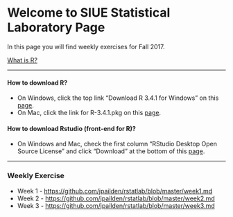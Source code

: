 
# Welcome to SIUE Statistical Laboratory Page

In this page you will find weekly exercises for Fall 2017.

[What is R?](<http://www.siue.edu/~jpailde/Intro_to_R.html>)

***
#### How to download R?

* On Windows, click the top link “Download R 3.4.1 for Windows” on this [page](<https://cran.r-project.org/bin/windows/base/>).
* On Mac, click the link for R-3.4.1.pkg on this [page](<https://cran.r-project.org/bin/macosx/>).

#### How to download Rstudio (front-end for R)?

* On Windows and Mac, check the first column “RStudio Desktop Open Source License” and click “Download” at the bottom of this [page](<https://www.rstudio.com/products/rstudio/download/>).

***

### Weekly Exercise

* Week 1 - <https://github.com/jpailden/rstatlab/blob/master/week1.md>
* Week 2 - <https://github.com/jpailden/rstatlab/blob/master/week2.md>
* Week 3 - <https://github.com/jpailden/rstatlab/blob/master/week3.md>

